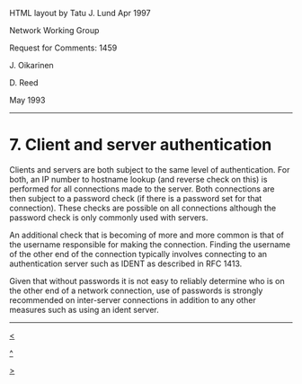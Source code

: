 HTML layout by Tatu J. Lund Apr 1997

Network Working Group

Request for Comments: 1459

J. Oikarinen

D. Reed

May 1993

* * *

# 7. Client and server authentication

Clients and servers are both subject to the same level of authentication. For
both, an IP number to hostname lookup (and reverse check on this) is performed
for all connections made to the server. Both connections are then subject to a
password check (if there is a password set for that connection). These checks
are possible on all connections although the password check is only commonly
used with servers.

An additional check that is becoming of more and more common is that of the
username responsible for making the connection. Finding the username of the
other end of the connection typically involves connecting to an authentication
server such as IDENT as described in RFC 1413.

Given that without passwords it is not easy to reliably determine who is on
the other end of a network connection, use of passwords is strongly
recommended on inter-server connections in addition to any other measures such
as using an ident server.

* * *

[<](chapter6.html)

[^](rfc.html)

[>](chapter8.html)
